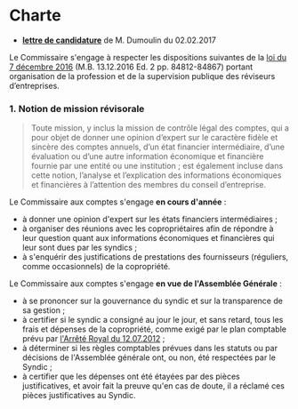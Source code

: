 <link href="style2009a.css" rel="stylesheet"></link>

# Charte

* [**lettre de candidature**](https://drive.google.com/file/d/0B_p7giU0NqM8N051YlhpZGhBRjQ/view?usp=sharing) de M. Dumoulin du 02.02.2017

Le Commissaire s'engage à respecter les dispositions suivantes de la [loi du 7 décembre 2016](https://drive.google.com/open?id=0B_p7giU0NqM8bEZ0d3l0ZFE3MDQ) (M.B. 13.12.2016 Ed. 2 pp. 84812-84867) portant organisation de la profession et de la supervision publique des réviseurs d’entreprises.

### 1.&nbsp;Notion de mission révisorale

> Toute mission, y inclus la mission de contrôle légal des comptes, qui a pour objet de donner une opinion d’expert sur le caractère fidèle et sincère des comptes annuels, d’un état financier intermédiaire, d’une évaluation ou d’une autre information économique et financière fournie par une entité ou une institution ; est également incluse dans cette notion, l’analyse et l’explication des informations économiques et financières à l’attention des membres du conseil d’entreprise.

Le Commissaire aux comptes s'engage **en cours d'année** :

* à donner une opinion d'expert sur les états financiers intermédiaires ;
* à organiser des réunions avec les copropriétaires afin de répondre à leur question quant aux informations économiques et financières qui leur sont dues par les syndics ;
* à s'enquérir des justifications de prestations des fournisseurs (réguliers, comme occasionnels) de la copropriété.

Le Commissaire aux comptes s'engage **en vue de l'Assemblée Générale** :

* à se prononcer sur la gouvernance du syndic et sur la transparence de sa gestion ;
* à certifier si le syndic a consigné au jour le jour, et sans retard, tous les frais et dépenses de la copropriété, comme exigé par le plan comptable prévu par [l'Arrêté Royal du 12.07.2012](http://brab80.webs.com/AR_20120712.pdf) ;
* à déterminer si les règles comptables prévues dans les statuts ou par décisions de l'Assemblée générale ont, ou non, été respectées par le Syndic ;
* à certifier que les dépenses ont été étayées par des pièces justificatives, et avoir fait la preuve qu'en cas de doute, il a réclamé ces pièces justificatives au Syndic.




